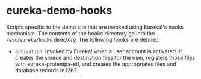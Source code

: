 # eureka-demo-hooks
Scripts specific to the demo site that are invoked using Eureka!'s hooks mechanism. The contents of the hooks directory go into the `/etc/eureka/hooks` directory. The following hooks are defined:

* `activation`: Invoked by Eureka! when a user account is activated. It creates the source and destination files for the user, registers those files with eureka-protempa-etl, and creates the appropriates files and database records in i2b2.
